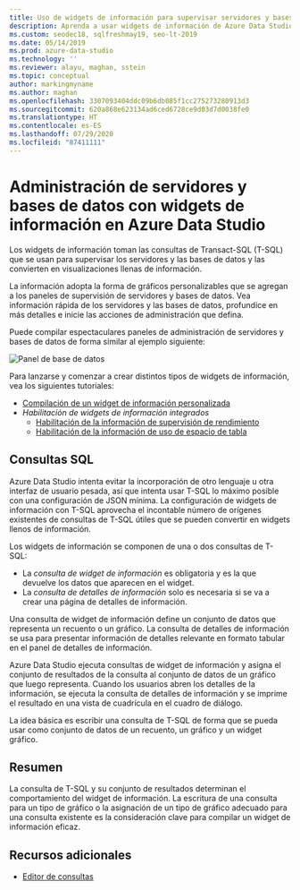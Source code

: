 ```yaml
---
title: Uso de widgets de información para supervisar servidores y bases de datos
description: Aprenda a usar widgets de información de Azure Data Studio para convertir las consultas que supervisan los servidores y las bases de datos en visualizaciones detalladas.
ms.custom: seodec18, sqlfreshmay19, seo-lt-2019
ms.date: 05/14/2019
ms.prod: azure-data-studio
ms.technology: ''
ms.reviewer: alayu, maghan, sstein
ms.topic: conceptual
author: markingmyname
ms.author: maghan
ms.openlocfilehash: 3307093404ddc09b6db085f1cc275273280913d3
ms.sourcegitcommit: 620a868e623134ad6ced6728ce9d03d7d0038fe0
ms.translationtype: HT
ms.contentlocale: es-ES
ms.lasthandoff: 07/29/2020
ms.locfileid: "87411111"
---
```

# <a name="manage-servers-and-databases-with-insight-widgets-in-azure-data-studio"></a>Administración de servidores y bases de datos con widgets de información en Azure Data Studio

Los widgets de información toman las consultas de Transact-SQL (T-SQL) que se usan para supervisar los servidores y las bases de datos y las convierten en visualizaciones llenas de información.

La información adopta la forma de gráficos personalizables que se agregan a los paneles de supervisión de servidores y bases de datos. Vea información rápida de los servidores y las bases de datos, profundice en más detalles e inicie las acciones de administración que defina.

Puede compilar espectaculares paneles de administración de servidores y bases de datos de forma similar al ejemplo siguiente:

![Panel de base de datos](media/insight-widgets/database-dashboard.png)

Para lanzarse y comenzar a crear distintos tipos de widgets de información, vea los siguientes tutoriales:

- [Compilación de un widget de información personalizada](tutorial-build-custom-insight-sql-server.md)
- *Habilitación de widgets de información integrados*
  - [Habilitación de la información de supervisión de rendimiento](tutorial-qds-sql-server.md)
  - [Habilitación de la información de uso de espacio de tabla](tutorial-table-space-sql-server.md)

## <a name="sql-queries"></a>Consultas SQL

Azure Data Studio intenta evitar la incorporación de otro lenguaje u otra interfaz de usuario pesada, así que intenta usar T-SQL lo máximo posible con una configuración de JSON mínima. La configuración de widgets de información con T-SQL aprovecha el incontable número de orígenes existentes de consultas de T-SQL útiles que se pueden convertir en widgets llenos de información.

Los widgets de información se componen de una o dos consultas de T-SQL:
* La *consulta de widget de información* es obligatoria y es la que devuelve los datos que aparecen en el widget.
* La *consulta de detalles de información* solo es necesaria si se va a crear una página de detalles de información.

Una consulta de widget de información define un conjunto de datos que representa un recuento o un gráfico. La consulta de detalles de información se usa para presentar información de detalles relevante en formato tabular en el panel de detalles de información. 

Azure Data Studio ejecuta consultas de widget de información y asigna el conjunto de resultados de la consulta al conjunto de datos de un gráfico que luego representa. Cuando los usuarios abren los detalles de la información, se ejecuta la consulta de detalles de información y se imprime el resultado en una vista de cuadrícula en el cuadro de diálogo.

La idea básica es escribir una consulta de T-SQL de forma que se pueda usar como conjunto de datos de un recuento, un gráfico y un widget gráfico. 

## <a name="summary"></a>Resumen

La consulta de T-SQL y su conjunto de resultados determinan el comportamiento del widget de información. La escritura de una consulta para un tipo de gráfico o la asignación de un tipo de gráfico adecuado para una consulta existente es la consideración clave para compilar un widget de información eficaz.



## <a name="additional-resources"></a>Recursos adicionales
- [Editor de consultas](tutorial-sql-editor.md)

